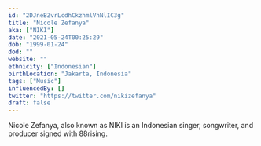 ```yaml
---
id: "2DJneBZvrLcdhCkzhmlVhNlIC3g"
title: "Nicole Zefanya"
aka: ["NIKI"]
date: "2021-05-24T00:25:29"
dob: "1999-01-24"
dod: ""
website: ""
ethnicity: ["Indonesian"]
birthLocation: "Jakarta, Indonesia"
tags: ["Music"]
influencedBy: []
twitter: "https://twitter.com/nikizefanya"
draft: false
---
```


Nicole Zefanya, also known as NIKI is an Indonesian singer, songwriter, and
producer signed with 88rising.

